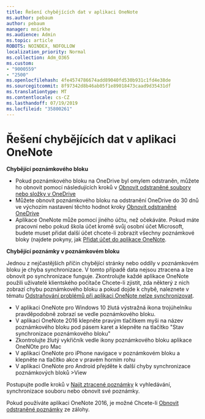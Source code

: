 ```yaml
---
title: Řešení chybějících dat v aplikaci OneNote
ms.author: pebaum
author: pebaum
manager: mnirkhe
ms.audience: Admin
ms.topic: article
ROBOTS: NOINDEX, NOFOLLOW
localization_priority: Normal
ms.collection: Adm_O365
ms.custom:
- "9000559"
- "2500"
ms.openlocfilehash: 4fe4574786674add89040fd530b931c1fd4e38de
ms.sourcegitcommit: 8f97342d8b46ab05f1e89018473caad9d35431df
ms.translationtype: MT
ms.contentlocale: cs-CZ
ms.lasthandoff: 07/19/2019
ms.locfileid: "35800261"
---
```

# <a name="resolving-missing-data-in-onenote"></a>Řešení chybějících dat v aplikaci OneNote

**Chybějící poznámkového bloku**

- Pokud poznámkového bloku na OneDrive byl omylem odstraněn, můžete ho obnovit pomocí následujících kroků v [Obnovit odstraněné soubory nebo složky v OneDrive](https://support.office.com/article/949ada80-0026-4db3-a953-c99083e6a84f)
- Můžete obnovit poznámkového bloku na odstranění OneDrive do 30 dnů ve výchozím nastavení těchto hodnot kroky [Obnovit odstraněné OneDrive](https://docs.microsoft.com/onedrive/restore-deleted-onedrive)
- Aplikace OneNote může pomocí jiného účtu, než očekáváte. Pokud máte pracovní nebo pokud škola účet kromě svůj osobní účet Microsoft, budete muset přidat další účet chcete-li zobrazit všechny poznámkové bloky (najdete pokyny, jak [Přidat účet do aplikace OneNote](https://support.office.com/article/5afff855-54ee-47e4-a773-db048d4ac299).

**Chybějící poznámky v poznámkovém bloku**

Jednou z nejčastějších příčin chybějící stránky nebo oddíly v poznámkovém bloku je chyba synchronizace. V tomto případě data nejsou ztracena a lze obnovit po synchronizace funguje. Zkontrolujte každé aplikace OneNote použili uživatelé klientského počítače Chcete-li zjistit, zda některý z nich zobrazí chybu poznámkového bloku a pokud dojde k chybě, naleznete v tématu [Odstraňování problémů při aplikaci OneNote nelze synchronizovat](https://support.office.com/article/299495ef-66d1-448f-90c1-b785a6968d45).

- V aplikaci OneNote pro Windows 10 žlutá výstražná ikona trojúhelníku pravděpodobně zobrazí se vedle poznámkového bloku.
- V aplikaci OneNote 2016 klepněte pravým tlačítkem myši na název poznámkového bloku pod pásem karet a klepněte na tlačítko "Stav synchronizace poznámkového bloku"
- Zkontrolujte žlutý vykřičník vedle ikony poznámkového bloku aplikace OneNOte pro Mac
- V aplikaci OneNote pro iPhone navigace v poznámkovém bloku a klepněte na tlačítko akce v pravém horním rohu
- V aplikaci OneNote pro Android přejděte k další chyby synchronizace poznámkových bloků >View

Postupujte podle kroků v [Najít ztracené poznámky](https://support.office.com/article/32cb2bd7-afe7-44d2-a711-398a88421287) k vyhledávání, synchronizace souboru nebo obnovit své poznámky.

Pokud používáte aplikaci OneNote 2016, je možné Chcete-li [Obnovit odstraněné poznámky](https://support.office.com/article/32ed1036-74fd-4c21-bc28-033a486e6b14) ze zálohy.